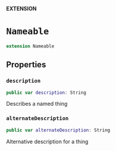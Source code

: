 **EXTENSION**

# `Nameable`
```swift
extension Nameable
```

## Properties
### `description`

```swift
public var description: String
```

Describes a named thing

### `alternateDescription`

```swift
public var alternateDescription: String
```

Alternative description for a thing
